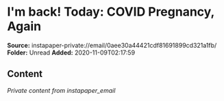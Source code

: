 # I'm back! Today: COVID Pregnancy, Again

**Source:** instapaper-private://email/0aee30a44421cdf81691899cd321a1fb/
**Folder:** Unread
**Added:** 2020-11-09T02:17:59




## Content
*Private content from instapaper_email*
